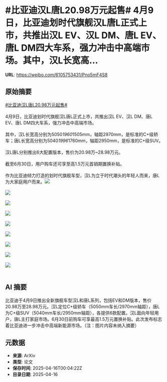 # #比亚迪汉L唐L20.98万元起售# 4月9日，比亚迪划时代旗舰汉L唐L正式上市，共推出汉L EV、汉L DM、唐L EV、唐L DM四大车系，强力冲击中高端市场。其中，汉L长宽高...

**URL**: https://weibo.com/6105753431/Pno5mF4S8

## 原始摘要

<a href="https://m.weibo.cn/search?containerid=231522type%3D1%26t%3D10%26q%3D%23%E6%AF%94%E4%BA%9A%E8%BF%AA%E6%B1%89L%E5%94%90L20.98%E4%B8%87%E5%85%83%E8%B5%B7%E5%94%AE%23&amp;extparam=%23%E6%AF%94%E4%BA%9A%E8%BF%AA%E6%B1%89L%E5%94%90L20.98%E4%B8%87%E5%85%83%E8%B5%B7%E5%94%AE%23" data-hide=""><span class="surl-text">#比亚迪汉L唐L20.98万元起售#</span></a> <br><br>4月9日，比亚迪划时代旗舰汉L唐L正式上市，共推出汉L EV、汉L DM、唐L EV、唐L DM四大车系，强力冲击中高端市场。<br><br>其中，汉L长宽高分别为5050*1960*1505mm，轴距2970mm，是标准的C+级轿车；唐L长宽高分别为5040*1996*1760mm，轴距2950mm，是标准的C+级SUV。<br><br>汉L唐L分别推出6大配置版本，售价为20.98万~28.98万元。<br><br>截至6月30日，用户购车还可享至高1.5万元首销期置换补贴。<br><br>作为比亚迪倾力打造的划时代旗舰车型，汉L为立于时代潮头的年轻人而来，唐L为大家庭用户而来。<img style="" src="https://tvax4.sinaimg.cn/large/006Fd7o3ly1i0hltlu443j30z90b0n5m.jpg" referrerpolicy="no-referrer"><br><br><img style="" src="https://tvax4.sinaimg.cn/large/006Fd7o3ly1i0hltlzardj30z90jun8s.jpg" referrerpolicy="no-referrer"><br><br><img style="" src="https://tvax1.sinaimg.cn/large/006Fd7o3ly1i0hltmv79tj30z90niavc.jpg" referrerpolicy="no-referrer"><br><br><img style="" src="https://tvax4.sinaimg.cn/large/006Fd7o3ly1i0hltmuk91j30z90nikb5.jpg" referrerpolicy="no-referrer"><br><br><img style="" src="https://tvax3.sinaimg.cn/large/006Fd7o3ly1i0hltm4r21j30z90qgguz.jpg" referrerpolicy="no-referrer"><br><br><img style="" src="https://tvax2.sinaimg.cn/large/006Fd7o3ly1i0hltmrgskj30z90isanw.jpg" referrerpolicy="no-referrer"><br><br><img style="" src="https://tvax1.sinaimg.cn/large/006Fd7o3ly1i0hltmu3b2j30z90qj4e8.jpg" referrerpolicy="no-referrer"><br><br><img style="" src="https://tvax1.sinaimg.cn/large/006Fd7o3ly1i0hltmunmgj30z90nigze.jpg" referrerpolicy="no-referrer"><br><br><img style="" src="https://tvax4.sinaimg.cn/large/006Fd7o3ly1i0hltmw0awj30z90mjnhv.jpg" referrerpolicy="no-referrer"><br><br>

## AI 摘要

比亚迪于4月9日推出全新旗舰车型汉L和唐L系列，包括EV和DM版本，售价20.98万至28.98万元。汉L定位C+级轿车（5050mm车长/2970mm轴距），唐L为C+级SUV（5040mm车长/2950mm轴距），各提供6款配置。汉L面向年轻用户，唐L主打家庭市场。6月30日前购车可享最高1.5万元置换补贴。此次发布标志着比亚迪进一步冲击中高端新能源市场。（注：图片内容未纳入摘要）

## 元数据

- **来源**: ArXiv
- **类型**: 论文
- **保存时间**: 2025-04-16T00:04:22Z
- **目录日期**: 2025-04-16
